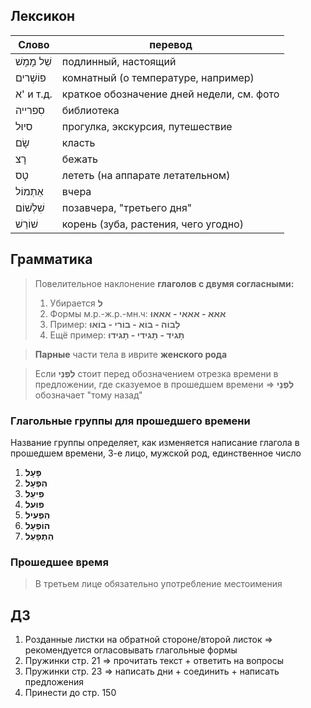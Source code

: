 ## Лексикон

Слово|перевод
|---|---|
שֵׁל מָמָשׁ|подлинный, настоящий
פוֹשְׁרים|комнатный (о температуре, например) 
א' и т.д.|краткое обозначение дней недели, см. фото
סִפרייה|библиотека
סיוּל|прогулка, экскурсия, путешествие
שָׂם|класть
רָצ|бежать
טָס|лететь (на аппарате летательном)
אֵתְמוֹל|вчера
שִׁלְשׁוֹם|позавчера, "третьего дня"
שׁוֹרֵשׁ|корень (зуба, растения, чего угодно)


## Грамматика

>Повелительное наклонение **глаголов с двумя согласными:**
>1. Убирается **ל** 
>2. Формы м.р.-ж.р.-мн.ч: **אאא - אאאי - אאאוּ**
>3. Пример: **לָבוֹה - בוֹא - בוֹרי - בוֹאוּ**
>4. Ещё пример: **תָגיד - תָגידי - תָגידוּ**

>**Парные** части тела в иврите **женского рода**

>Если **לִפְנֵי** стоит перед обозначением отрезка времени в предложении, где сказуемое в прошедшем времени => **לִפְנֵי** обозначает "тому назад"

### Глагольные группы для прошедшего времени

Название группы определяет, как изменяется написание глагола в прошедшем времени, 3-е лицо, мужской род, единственное число

1. **פָּעָל**
2. **הִפְעָל**
3. **פִיעֵל**
4. **פוּעל**
5. **הִפְעִיל**
6. **הוֹפְעָל**
7. **הִתְפָעֵל**

### Прошедшее время

>В третьем лице обязательно употребление местоимения


## ДЗ

1. Розданные листки на обратной стороне/второй листок => рекомендуется огласовывать глагольные формы
2. Пружинки стр. 21 => прочитать текст + ответить на вопросы
3. Пружинки стр. 23 => написать дни + соединить + написать предложения
4. Принести до стр. 150
